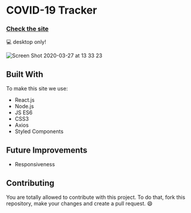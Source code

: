 # COVID-19 Tracker 
### [Check the site](https://covid-stats-tracker.netlify.com/) 

:computer: desktop only! 

![Screen Shot 2020-03-27 at 13 33 23](https://user-images.githubusercontent.com/54912285/77778567-f5edd600-702f-11ea-9b1f-8a8fc2545100.png)

## Built With
To make this site we use: 
* React.js
* Node.js
* JS ES6
* CSS3
* Axios 
* Styled Components

## Future Improvements
* Responsiveness

## Contributing
You are totally allowed to contribute with this project. To do that, fork this repository, make your changes and create a pull request. :smile: 
